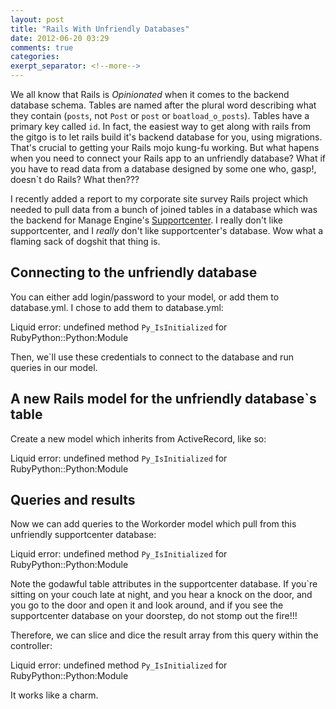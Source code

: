 ```yaml
---
layout: post
title: "Rails With Unfriendly Databases"
date: 2012-06-20 03:29
comments: true
categories: 
exerpt_separator: <!--more-->
---
```

We all know that Rails is _Opinionated_ when it comes to the backend database schema.  Tables are named after the plural word describing what they contain (`posts`, not `Post` or `post` or `boatload_o_posts`).  Tables have a primary key called `id`.  In fact, the easiest way to get along with rails from the gitgo is to let rails build it's backend database for you, using migrations.  That's crucial to getting your Rails mojo kung-fu working.  But what hapens when you need to connect your Rails app to an unfriendly database?  What if you have to read data from a database designed by some one who, gasp!, doesn`t do Rails?  What then???

I recently added a report to my corporate site survey Rails project which needed to pull data from a bunch of joined tables in a database which was the backend for Manage Engine's [Supportcenter][supportcenter].  I really don't like supportcenter, and I _really_ don't like supportcenter's database.  Wow what a flaming sack of dogshit that thing is.
<!-- more -->

## Connecting to the unfriendly database

You can either add login/password to your model, or add them to database.yml.  I chose to add them to database.yml:

Liquid error: undefined method `Py_IsInitialized` for RubyPython::Python:Module

Then, we`ll use these credentials to connect to the database and run queries in our model.

## A new Rails model for the unfriendly database`s table

Create a new model which inherits from ActiveRecord, like so:

Liquid error: undefined method `Py_IsInitialized` for RubyPython::Python:Module

## Queries and results

Now we can add queries to the Workorder model which pull from this unfriendly supportcenter database:

Liquid error: undefined method `Py_IsInitialized` for RubyPython::Python:Module

Note the godawful table attributes in the supportcenter database.  If you`re sitting on your couch late at night, and you hear a knock on the door, and you go to the door and open it and look around, and if you see the supportcenter database on your doorstep, do not stomp out the fire!!!

Therefore, we can slice and dice the result array from this query within the controller:

Liquid error: undefined method `Py_IsInitialized` for RubyPython::Python:Module

It works like a charm.

[supportcenter]: http://www.manageengine.com/products/support-center/

<!-- see https://github.com/Shopify/liquid/wiki/Liquid-for-Designers for stuff 
# H1
## H2
[I'm an inline-style link](https://www.google.com)
![alt text](https://github.com/adam-p/markdown-here/raw/master/src/common/images/icon48.png 'Logo Title Text 1')
```javascript
var s = 'JavaScript syntax highlighting';
alert(s);
```
   * an unordered list item (note a newline is required before the list begins)
   1. an ordered list item
| Tables        | Are           | Cool  |
| ------------- |:-------------:| -----:|
| col 3 is      | right-aligned | $1600 |
-->

